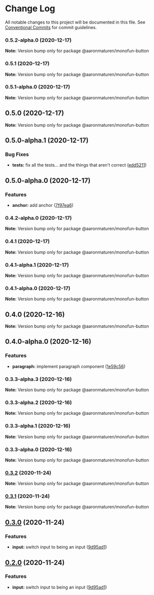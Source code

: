 # Change Log

All notable changes to this project will be documented in this file.
See [Conventional Commits](https://conventionalcommits.org) for commit guidelines.

### 0.5.2-alpha.0 (2020-12-17)

**Note:** Version bump only for package @aaronmaturen/monofun-button





### 0.5.1 (2020-12-17)

**Note:** Version bump only for package @aaronmaturen/monofun-button





### 0.5.1-alpha.0 (2020-12-17)

**Note:** Version bump only for package @aaronmaturen/monofun-button





## 0.5.0 (2020-12-17)

**Note:** Version bump only for package @aaronmaturen/monofun-button





## 0.5.0-alpha.1 (2020-12-17)


### Bug Fixes

* **tests:** fix all the tests... and the things that aren't correct ([edd5211](https://github.com/aaronmaturen/monofun/commit/edd52114dd151271de0acbf69fafe06d7588d868))



## 0.5.0-alpha.0 (2020-12-17)


### Features

* **anchor:** add anchor ([7f97ea6](https://github.com/aaronmaturen/monofun/commit/7f97ea6e63a151a889c544e836037364134e7059))



### 0.4.2-alpha.0 (2020-12-17)

**Note:** Version bump only for package @aaronmaturen/monofun-button





### 0.4.1 (2020-12-17)

**Note:** Version bump only for package @aaronmaturen/monofun-button





### 0.4.1-alpha.1 (2020-12-17)

**Note:** Version bump only for package @aaronmaturen/monofun-button





### 0.4.1-alpha.0 (2020-12-17)

**Note:** Version bump only for package @aaronmaturen/monofun-button





## 0.4.0 (2020-12-16)

**Note:** Version bump only for package @aaronmaturen/monofun-button





## 0.4.0-alpha.0 (2020-12-16)


### Features

* **paragraph:** implement paragraph component ([1e59c56](https://github.com/aaronmaturen/monofun/commit/1e59c56c233c5deac37a4415b06be09dd71cd093))



### 0.3.3-alpha.3 (2020-12-16)

**Note:** Version bump only for package @aaronmaturen/monofun-button





### 0.3.3-alpha.2 (2020-12-16)

**Note:** Version bump only for package @aaronmaturen/monofun-button





### 0.3.3-alpha.1 (2020-12-16)

**Note:** Version bump only for package @aaronmaturen/monofun-button





### 0.3.3-alpha.0 (2020-12-16)

**Note:** Version bump only for package @aaronmaturen/monofun-button





### [0.3.2](https://github.com/aaronmaturen/monofun/compare/@aaronmaturen/monofun-button@0.3.1...@aaronmaturen/monofun-button@0.3.2) (2020-11-24)

**Note:** Version bump only for package @aaronmaturen/monofun-button





### [0.3.1](https://github.com/aaronmaturen/monofun/compare/@aaronmaturen/monofun-button@0.3.0...@aaronmaturen/monofun-button@0.3.1) (2020-11-24)

**Note:** Version bump only for package @aaronmaturen/monofun-button





## [0.3.0](https://github.com/aaronmaturen/monofun/compare/@aaronmaturen/monofun-button@0.1.1...@aaronmaturen/monofun-button@0.3.0) (2020-11-24)


### Features

* **input:** switch input to being an input ([9d95ad1](https://github.com/aaronmaturen/monofun/commit/9d95ad13f71975f16a117f26942a90d3c6ff0254))



## [0.2.0](https://github.com/aaronmaturen/monofun/compare/@aaronmaturen/monofun-button@0.1.1...@aaronmaturen/monofun-button@0.2.0) (2020-11-24)


### Features

* **input:** switch input to being an input ([9d95ad1](https://github.com/aaronmaturen/monofun/commit/9d95ad13f71975f16a117f26942a90d3c6ff0254))

